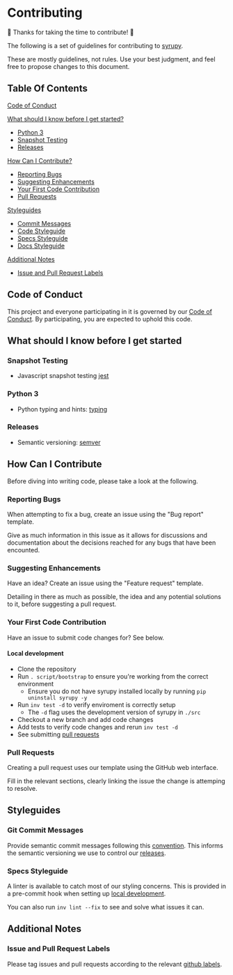 # Contributing

:tada: Thanks for taking the time to contribute! :tada:

The following is a set of guidelines for contributing to [syrupy](https://github.com/tophat/syrupy).

These are mostly guidelines, not rules. Use your best judgment, and feel free to propose changes to this document.

## Table Of Contents

[Code of Conduct](#code-of-conduct)

[What should I know before I get started?](#what-should-i-know-before-i-get-started)

- [Python 3](#python-3)
- [Snapshot Testing](#snapshot-testing)
- [Releases](#releases)

[How Can I Contribute?](#how-can-i-contribute)

- [Reporting Bugs](#reporting-bugs)
- [Suggesting Enhancements](#suggesting-enhancements)
- [Your First Code Contribution](#your-first-code-contribution)
- [Pull Requests](#pull-requests)

[Styleguides](#styleguides)

- [Commit Messages](#commit-messages)
- [Code Styleguide](#code-styleguide)
- [Specs Styleguide](#specs-styleguide)
- [Docs Styleguide](#docs-styleguide)

[Additional Notes](#additional-notes)

- [Issue and Pull Request Labels](#issue-and-pull-request-labels)

## Code of Conduct

This project and everyone participating in it is governed by our [Code of Conduct](CODE_OF_CONDUCT.md). By participating, you are expected to uphold this code.

## What should I know before I get started

### Snapshot Testing

- Javascript snapshot testing [jest](https:/a/jestjs.io/docs/en/snapshot-testing)

### Python 3

- Python typing and hints: [typing](https://docs.python.org/3/library/typing.html)

### Releases

- Semantic versioning: [semver](https://semver.org/spec/v2.0.0.html)

## How Can I Contribute

Before diving into writing code, please take a look at the following.

### Reporting Bugs

When attempting to fix a bug, create an issue using the "Bug report" template.

Give as much information in this issue as it allows for discussions and documentation about the decisions reached for any bugs that have been encounted.

### Suggesting Enhancements

Have an idea? Create an issue using the "Feature request" template.

Detailing in there as much as possible, the idea and any potential solutions to it, before suggesting a pull request.

### Your First Code Contribution

Have an issue to submit code changes for? See below.

#### Local development

- Clone the repository
- Run `. script/bootstrap` to ensure you're working from the correct environment
  - Ensure you do not have syrupy installed locally by running `pip uninstall syrupy -y`
- Run `inv test -d` to verify enviroment is correctly setup
  - The `-d` flag uses the development version of syrupy in `./src`
- Checkout a new branch and add code changes
- Add tests to verify code changes and rerun `inv test -d`
- See submitting [pull requests](#pull-requests)

### Pull Requests

Creating a pull request uses our template using the GitHub web interface.

Fill in the relevant sections, clearly linking the issue the change is attemping to resolve.

## Styleguides

### Git Commit Messages

Provide semantic commit messages following this [convention](https://www.conventionalcommits.org/en/v1.0.0/#summary).
This informs the semantic versioning we use to control our [releases](#releases).

### Specs Styleguide

A linter is available to catch most of our styling concerns.
This is provided in a pre-commit hook when setting up [local development](#local-development).

You can also run `inv lint --fix` to see and solve what issues it can.

## Additional Notes

### Issue and Pull Request Labels

Please tag issues and pull requests according to the relevant [github labels](https://github.com/tophat/syrupy/issues/labels).
